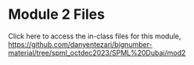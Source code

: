 # Module 2 Files

Click here to access the in-class files for this module,
<a style="color: white;" href="https://github.com/danyentezari/bignumber-material/tree/spml_octdec2023/SPML%20Dubai/mod2">https://github.com/danyentezari/bignumber-material/tree/spml_octdec2023/SPML%20Dubai/mod2</a>